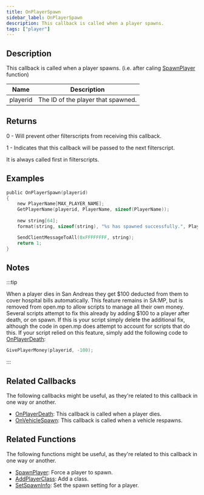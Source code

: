```yaml
---
title: OnPlayerSpawn
sidebar_label: OnPlayerSpawn
description: This callback is called when a player spawns.
tags: ["player"]
---
```


## Description

This callback is called when a player spawns. (i.e. after caling [SpawnPlayer](../functions/SpawnPlayer) function)

| Name     | Description                        |
| -------- | ---------------------------------- |
| playerid | The ID of the player that spawned. |

## Returns

0 - Will prevent other filterscripts from receiving this callback.

1 - Indicates that this callback will be passed to the next filterscript.

It is always called first in filterscripts.

## Examples

```c
public OnPlayerSpawn(playerid)
{
    new PlayerName[MAX_PLAYER_NAME];
    GetPlayerName(playerid, PlayerName, sizeof(PlayerName));
    
    new string[64];
    format(string, sizeof(string), "%s has spawned successfully.", PlayerName);

    SendClientMessageToAll(0xFFFFFFFF, string);
    return 1;
}
```

## Notes

:::tip

When a player dies in San Andreas they get $100 deducted from them to cover hospital bills automatically. This feature remains in SA:MP, but is removed from open.mp to allow scripts to manage all their own money. Several scripts attempt to fix this already by adding $100 to a player after death, or on spawn. If this is your script simply delete the additional fix, although the code in open.mp does attempt to account for scripts that do this. If your script relied on this feature, simply add the following code to [OnPlayerDeath](OnPlayerDeath):

```c
GivePlayerMoney(playerid, -100);
```

:::

## Related Callbacks

The following callbacks might be useful, as they're related to this callback in one way or another. 

- [OnPlayerDeath](OnPlayerDeath): This callback is called when a player dies. 
- [OnVehicleSpawn](OnVehicleSpawn): This callback is called when a vehicle respawns. 

## Related Functions

The following functions might be useful, as they're related to this callback in one way or another. 

- [SpawnPlayer](../functions/SpawnPlayer): Force a player to spawn.
- [AddPlayerClass](../functions/AddPlayerClass): Add a class.
- [SetSpawnInfo](../functions/SetSpawnInfo): Set the spawn setting for a player.
